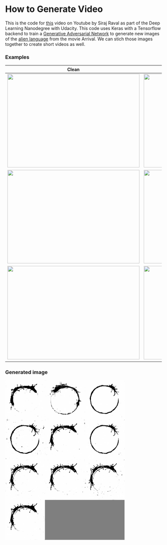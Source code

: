 # How to Generate Video

This is the code for [this](https://www.youtube.com/watch?v=-E2N1kQc8MM&feature=youtu.be) video on Youtube by Siraj Raval as part of the Deep Learning Nanodegree with Udacity. This code uses Keras with a Tensorflow backend to train a [Generative Adversarial Network](https://www.google.com/search?q=generative+adversarial+network&oq=gener&aqs=chrome.0.69i59j69i61j69i60l2j69i59j69i61.547j0j1&sourceid=chrome&ie=UTF-8) to generate new images of the [alien language](http://blog.wolfram.com/2017/01/31/analyzing-and-translating-an-alien-language-arrival-logograms-and-the-wolfram-language/) from the movie Arrival. We can stich those images together to create short videos as well.

### Examples

Clean             |  Dirty                    
:----------------:|:----------------:
<img src="https://github.com/LuLi0077/DL/blob/master/Generative_Adversarial_Network/how_to_generate_video/examples/clean.png" width="425" height="300">  |  <img src="https://github.com/LuLi0077/DL/blob//master/Generative_Adversarial_Network/how_to_generate_video/examples/dirty.png" width="425" height="300">  
<img src="https://github.com/LuLi0077/DL/blob//master/Generative_Adversarial_Network/how_to_generate_video/examples/clean1.png" width="425" height="300">  |  <img src="https://github.com/LuLi0077/DL/blob//master/Generative_Adversarial_Network/how_to_generate_video/examples/dirty1.png" width="425" height="300">  
<img src="https://github.com/LuLi0077/DL/blob//master/Generative_Adversarial_Network/how_to_generate_video/examples/clean2.png" width="425" height="300">  |  <img src="https://github.com/LuLi0077/DL/blob//master/Generative_Adversarial_Network/how_to_generate_video/examples/dirty2.png" width="425" height="300">    

### Generated image

![generated_image](examples/generated_image.png)
